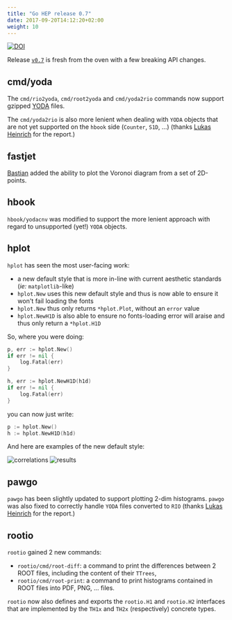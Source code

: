 ```yaml
---
title: "Go HEP release 0.7"
date: 2017-09-20T14:12:20+02:00
weight: 10
---
```


[![DOI](https://zenodo.org/badge/DOI/10.5281/zenodo.897927.svg)](https://doi.org/10.5281/zenodo.897927)

Release [`v0.7`](https://github.com/go-hep/hep/tree/v0.7) is fresh from the oven with a few breaking API changes.

## cmd/yoda

The `cmd/rio2yoda`, `cmd/root2yoda` and `cmd/yoda2rio` commands now support gzipped [YODA](https://yoda.hepforge.org) files.

The `cmd/yoda2rio` is also more lenient when dealing with `YODA` objects that are not yet supported on the `hbook` side (`Counter`, `S1D`, ...) (thanks [Lukas Heinrich](https://github.com/lukasheinrich) for the report.)

## fastjet

[Bastian](https://github.com/Bastiantheone) added the ability to plot the Voronoi diagram from a set of 2D-points.

## hbook

`hbook/yodacnv` was modified to support the more lenient approach with regard to unsupported (yet!) `YODA` objects.

## hplot

`hplot` has seen the most user-facing work:

- a new default style that is more in-line with current aesthetic standards (_ie:_ `matplotlib`-like)
- `hplot.New` uses this new default style and thus is now able to ensure it won't fail loading the fonts
- `hplot.New` thus only returns `*hplot.Plot`, without an `error` value
- `hplot.NewH1D` is also able to ensure no fonts-loading error will araise and thus only return a `*hplot.H1D`

So, where you were doing:

```go
p, err := hplot.New()
if err != nil {
	log.Fatal(err)
}

h, err := hplot.NewH1D(h1d)
if err != nil {
	log.Fatal(err)
}
```

you can now just write:

```go
p := hplot.New()
h := hplot.NewH1D(h1d)
```

And here are examples of the new default style:

![correlations](/images/news/release-0.7/go-correlations.png)
![results](/images/news/release-0.7/go-results.png)

## pawgo

`pawgo` has been slightly updated to support plotting 2-dim histograms.
`pawgo` was also fixed to correctly handle `YODA` files converted to `RIO` (thanks [Lukas Heinrich](https://github.com/lukasheinrich) for the report.)


## rootio

`rootio` gained 2 new commands:

- `rootio/cmd/root-diff`: a command to print the differences between 2 ROOT files, including the content of their `TTrees`,
- `rootio/cmd/root-print`: a command to print histograms contained in ROOT files into PDF, PNG, ... files.

`rootio` now also defines and exports the `rootio.H1` and `rootio.H2` interfaces that are implemented by the `TH1x` and `TH2x` (respectively) concrete types.
